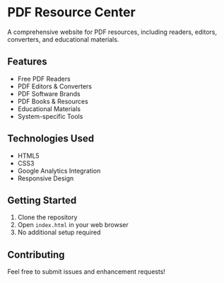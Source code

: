 # PDF Resource Center

A comprehensive website for PDF resources, including readers, editors, converters, and educational materials.

## Features

- Free PDF Readers
- PDF Editors & Converters
- PDF Software Brands
- PDF Books & Resources
- Educational Materials
- System-specific Tools

## Technologies Used

- HTML5
- CSS3
- Google Analytics Integration
- Responsive Design

## Getting Started

1. Clone the repository
2. Open `index.html` in your web browser
3. No additional setup required

## Contributing

Feel free to submit issues and enhancement requests! 